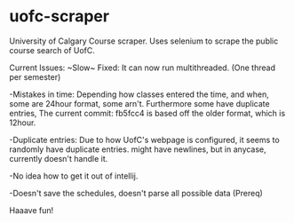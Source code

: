# uofc-scraper

University of Calgary Course scraper. Uses selenium to scrape the public course search of UofC.

Current Issues: 
~Slow~ Fixed: It can now run multithreaded. (One thread per semester)

-Mistakes in time: Depending how classes entered the time, and when, some are 24hour format, some arn't. Furthermore some have duplicate entries,  The current commit:  fb5fcc4 is based off the older format, which is 12hour.

-Duplicate entries: Due to how UofC's webpage is configured, it seems to randomly have duplicate entries. might have newlines, but in anycase, currently doesn't handle it.

-No idea how to get it out of intellij.

-Doesn't save the schedules, doesn't parse all possible data (Prereq)


Haaave fun!
